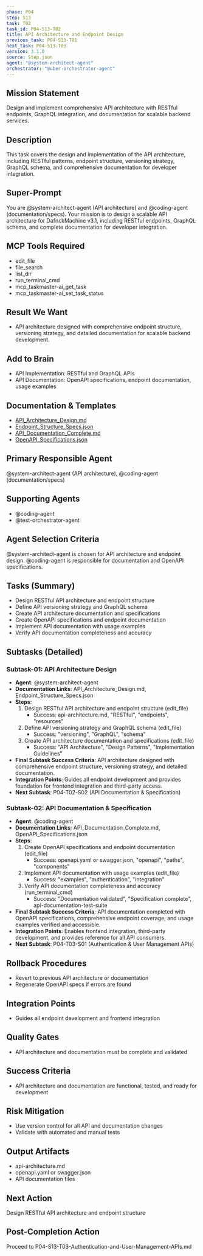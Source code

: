 ```yaml
---
phase: P04
step: S13
task: T02
task_id: P04-S13-T02
title: API Architecture and Endpoint Design
previous_task: P04-S13-T01
next_task: P04-S13-T03
version: 3.1.0
source: Step.json
agent: "@system-architect-agent"
orchestrator: "@uber-orchestrator-agent"
---
```


## Mission Statement
Design and implement comprehensive API architecture with RESTful endpoints, GraphQL integration, and documentation for scalable backend services.

## Description
This task covers the design and implementation of the API architecture, including RESTful patterns, endpoint structure, versioning strategy, GraphQL schema, and comprehensive documentation for developer integration.

## Super-Prompt
You are @system-architect-agent (API architecture) and @coding-agent (documentation/specs). Your mission is to design a scalable API architecture for DafnckMachine v3.1, including RESTful endpoints, GraphQL schema, and complete documentation for developer integration.

## MCP Tools Required
- edit_file
- file_search
- list_dir
- run_terminal_cmd
- mcp_taskmaster-ai_get_task
- mcp_taskmaster-ai_set_task_status

## Result We Want
- API architecture designed with comprehensive endpoint structure, versioning strategy, and detailed documentation for scalable backend development.

## Add to Brain
- API Implementation: RESTful and GraphQL APIs
- API Documentation: OpenAPI specifications, endpoint documentation, usage examples

## Documentation & Templates
- [API_Architecture_Design.md](mdc:01_Machine/04_Documentation/Doc/Phase_4/13_Backend_Development/API_Architecture_Design.md)
- [Endpoint_Structure_Specs.json](mdc:01_Machine/04_Documentation/Doc/Phase_4/13_Backend_Development/Endpoint_Structure_Specs.json)
- [API_Documentation_Complete.md](mdc:01_Machine/04_Documentation/Doc/Phase_4/13_Backend_Development/API_Documentation_Complete.md)
- [OpenAPI_Specifications.json](mdc:01_Machine/04_Documentation/Doc/Phase_4/13_Backend_Development/OpenAPI_Specifications.json)

## Primary Responsible Agent
@system-architect-agent (API architecture), @coding-agent (documentation/specs)

## Supporting Agents
- @coding-agent
- @test-orchestrator-agent

## Agent Selection Criteria
@system-architect-agent is chosen for API architecture and endpoint design. @coding-agent is responsible for documentation and OpenAPI specifications.

## Tasks (Summary)
- Design RESTful API architecture and endpoint structure
- Define API versioning strategy and GraphQL schema
- Create API architecture documentation and specifications
- Create OpenAPI specifications and endpoint documentation
- Implement API documentation with usage examples
- Verify API documentation completeness and accuracy

## Subtasks (Detailed)
### Subtask-01: API Architecture Design
- **Agent**: @system-architect-agent
- **Documentation Links**: API_Architecture_Design.md, Endpoint_Structure_Specs.json
- **Steps**:
    1. Design RESTful API architecture and endpoint structure (edit_file)
        - Success: api-architecture.md, "RESTful", "endpoints", "resources"
    2. Define API versioning strategy and GraphQL schema (edit_file)
        - Success: "versioning", "GraphQL", "schema"
    3. Create API architecture documentation and specifications (edit_file)
        - Success: "API Architecture", "Design Patterns", "Implementation Guidelines"
- **Final Subtask Success Criteria**: API architecture designed with comprehensive endpoint structure, versioning strategy, and detailed documentation.
- **Integration Points**: Guides all endpoint development and provides foundation for frontend integration and third-party access.
- **Next Subtask**: P04-T02-S02 (API Documentation & Specification)

### Subtask-02: API Documentation & Specification
- **Agent**: @coding-agent
- **Documentation Links**: API_Documentation_Complete.md, OpenAPI_Specifications.json
- **Steps**:
    1. Create OpenAPI specifications and endpoint documentation (edit_file)
        - Success: openapi.yaml or swagger.json, "openapi", "paths", "components"
    2. Implement API documentation with usage examples (edit_file)
        - Success: "examples", "authentication", "integration"
    3. Verify API documentation completeness and accuracy (run_terminal_cmd)
        - Success: "Documentation validated", "Specification complete", api-documentation-test-suite
- **Final Subtask Success Criteria**: API documentation completed with OpenAPI specifications, comprehensive endpoint coverage, and usage examples verified and accessible.
- **Integration Points**: Enables frontend integration, third-party development, and provides reference for all API consumers.
- **Next Subtask**: P04-T03-S01 (Authentication & User Management APIs)

## Rollback Procedures
- Revert to previous API architecture or documentation
- Regenerate OpenAPI specs if errors are found

## Integration Points
- Guides all endpoint development and frontend integration

## Quality Gates
- API architecture and documentation must be complete and validated

## Success Criteria
- API architecture and documentation are functional, tested, and ready for development

## Risk Mitigation
- Use version control for all API and documentation changes
- Validate with automated and manual tests

## Output Artifacts
- api-architecture.md
- openapi.yaml or swagger.json
- API documentation files

## Next Action
Design RESTful API architecture and endpoint structure

## Post-Completion Action
Proceed to P04-S13-T03-Authentication-and-User-Management-APIs.md 